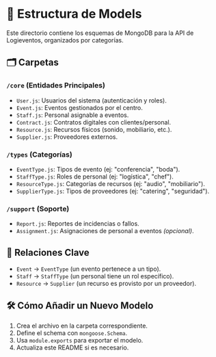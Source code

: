 # 📂 Estructura de Models

Este directorio contiene los esquemas de MongoDB para la API de Logieventos, organizados por categorías.

## 🗂️ Carpetas

### `/core` (Entidades Principales)
- `User.js`: Usuarios del sistema (autenticación y roles).
- `Event.js`: Eventos gestionados por el centro.
- `Staff.js`: Personal asignable a eventos.
- `Contract.js`: Contratos digitales con clientes/personal.
- `Resource.js`: Recursos físicos (sonido, mobiliario, etc.).
- `Supplier.js`: Proveedores externos.

### `/types` (Categorías)
- `EventType.js`: Tipos de evento (ej: "conferencia", "boda").
- `StaffType.js`: Roles de personal (ej: "logística", "chef").
- `ResourceType.js`: Categorías de recursos (ej: "audio", "mobiliario").
- `SupplierType.js`: Tipos de proveedores (ej: "catering", "seguridad").

### `/support` (Soporte)
- `Report.js`: Reportes de incidencias o fallos.
- `Assignment.js`: Asignaciones de personal a eventos *(opcional)*.

## 🔗 Relaciones Clave
- `Event` → `EventType` (un evento pertenece a un tipo).
- `Staff` → `StaffType` (un personal tiene un rol específico).
- `Resource` → `Supplier` (un recurso es provisto por un proveedor).

## 🛠️ Cómo Añadir un Nuevo Modelo
1. Crea el archivo en la carpeta correspondiente.
2. Define el schema con `mongoose.Schema`.
3. Usa `module.exports` para exportar el modelo.
4. Actualiza este README si es necesario.